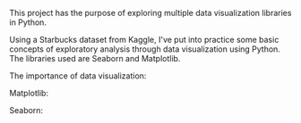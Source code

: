 This project has the purpose of exploring multiple data visualization libraries in Python. 

Using a Starbucks dataset from Kaggle, I've put into practice some basic concepts of exploratory analysis through data visualization using Python. The libraries used are Seaborn and Matplotlib.  

The importance of data visualization: 

Matplotlib:

Seaborn:


